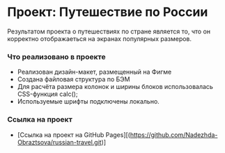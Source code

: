 # Проект: Путешествие по России

Результатом проекта о путешествиях по стране является то, что он корректно отображаеться на экранах популярных размеров.

### Что реализовано в проекте

* Реализован дизайн-макет, размещенный на Фигме
* Создана файловая структура по БЭМ 
* Для расчёта размера колонок и ширины блоков использовалась CSS-функция calc();
* Используемые шрифты подключены локально.


### Ссылка на проект

* [Ссылка на проект  на GitHub Pages][(https://github.com/Nadezhda-Obraztsova/russian-travel.git)]

